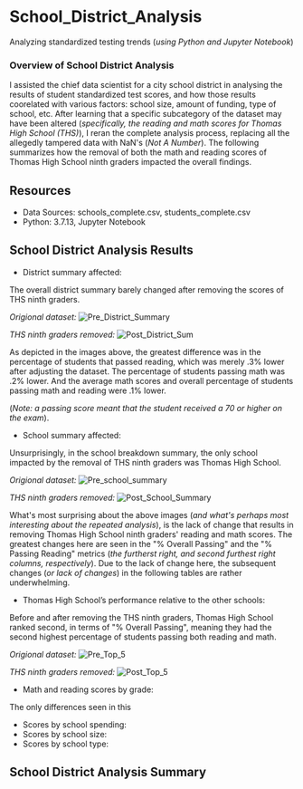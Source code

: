 # School_District_Analysis
Analyzing standardized testing trends (_using Python and Jupyter Notebook_)

### Overview of School District Analysis
I assisted the chief data scientist for a city school district in analysing the results of student standardized test scores, and how those results coorelated with various factors: school size, amount of funding, type of school, etc. After learning that a specific subcategory of the dataset may have been altered (_specifically, the reading and math scores for Thomas High School (THS)_), I reran the complete analysis process, replacing all the allegedly tampered data with NaN's (_Not A Number_). The following summarizes how the removal of both the math and reading scores of Thomas High School ninth graders impacted the overall findings.

## Resources
- Data Sources: schools_complete.csv, students_complete.csv 
- Python: 3.7.13, Jupyter Notebook

## School District Analysis Results

- District summary affected:

The overall district summary barely changed after removing the scores of THS ninth graders.

_Origional dataset:_
![Pre_District_Summary](https://user-images.githubusercontent.com/106599446/174904200-6ac3d005-f864-4d8d-9cf0-ca9950d5e8ec.png)

_THS ninth graders removed:_
![Post_District_Sum](https://user-images.githubusercontent.com/106599446/174904228-5ab89c6b-c66f-4ed1-a462-b3e53df8b9e2.png)

As depicted in the images above, the greatest difference was in the percentage of students that passed reading, which was merely .3% lower after adjusting the dataset. The percentage of students passing math was .2% lower. And the average math scores and overall percentage of students passing math and reading were .1% lower.

(_Note: a passing score meant that the student received a 70 or higher on the exam_).

- School summary affected:

Unsurprisingly, in the school breakdown summary, the only school impacted by the removal of THS ninth graders was Thomas High School.

_Origional dataset:_
![Pre_school_summary](https://user-images.githubusercontent.com/106599446/174906062-f2acf645-6df3-4bdc-bc2a-18ea3f69eebf.png)

_THS ninth graders removed:_
![Post_School_Summary](https://user-images.githubusercontent.com/106599446/174906090-ee2aeb99-fb38-47fa-8c0e-16499d33f5f4.png)

What's most surprising about the above images (_and what's perhaps most interesting about the repeated analysis_), is the lack of change that results in removing Thomas High School ninth graders' reading and math scores. The greatest changes here are seen in the "% Overall Passing" and the "% Passing Reading" metrics (_the furtherst right, and second furthest right columns, respectively_). Due to the lack of change here, the subsequent changes (_or lack of changes_) in the following tables are rather underwhelming.

- Thomas High School’s performance relative to the other schools:

Before and after removing the THS ninth graders, Thomas High School ranked second, in terms of "% Overall Passing", meaning they had the second highest percentage of students passing both reading and math. 

_Origional dataset:_
![Pre_Top_5](https://user-images.githubusercontent.com/106599446/174913097-032e7485-446e-46f7-a8ca-257afac45b76.png)

_THS ninth graders removed:_
![Post_Top_5](https://user-images.githubusercontent.com/106599446/174913087-28045751-3582-478f-86dc-6402cb1ca47f.png)




- Math and reading scores by grade:

The only differences seen in this 

- Scores by school spending:
- Scores by school size:
- Scores by school type:

## School District Analysis Summary
